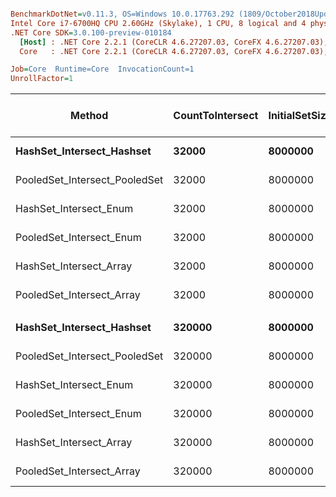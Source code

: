 ``` ini

BenchmarkDotNet=v0.11.3, OS=Windows 10.0.17763.292 (1809/October2018Update/Redstone5)
Intel Core i7-6700HQ CPU 2.60GHz (Skylake), 1 CPU, 8 logical and 4 physical cores
.NET Core SDK=3.0.100-preview-010184
  [Host] : .NET Core 2.2.1 (CoreCLR 4.6.27207.03, CoreFX 4.6.27207.03), 64bit RyuJIT
  Core   : .NET Core 2.2.1 (CoreCLR 4.6.27207.03, CoreFX 4.6.27207.03), 64bit RyuJIT

Job=Core  Runtime=Core  InvocationCount=1  
UnrollFactor=1  

```
|                        Method | CountToIntersect | InitialSetSize |      Mean |     Error |    StdDev |    Median | Ratio | RatioSD | Gen 0/1k Op | Gen 1/1k Op | Gen 2/1k Op | Allocated Memory/Op |
|------------------------------ |----------------- |--------------- |----------:|----------:|----------:|----------:|------:|--------:|------------:|------------:|------------:|--------------------:|
|     **HashSet_Intersect_Hashset** |            **32000** |        **8000000** |  **5.426 ms** | **0.1079 ms** | **0.2229 ms** |  **5.462 ms** |  **1.00** |    **0.00** |           **-** |           **-** |           **-** |                   **-** |
| PooledSet_Intersect_PooledSet |            32000 |        8000000 |  5.417 ms | 0.1050 ms | 0.1078 ms |  5.368 ms |  0.96 |    0.02 |           - |           - |           - |                   - |
|        HashSet_Intersect_Enum |            32000 |        8000000 |  3.954 ms | 0.0824 ms | 0.1527 ms |  3.951 ms |  0.73 |    0.03 |           - |           - |           - |             12608 B |
|      PooledSet_Intersect_Enum |            32000 |        8000000 |  3.464 ms | 0.0646 ms | 0.0572 ms |  3.457 ms |  0.61 |    0.02 |           - |           - |           - |             12568 B |
|       HashSet_Intersect_Array |            32000 |        8000000 |  3.985 ms | 0.0186 ms | 0.0145 ms |  3.986 ms |  0.71 |    0.02 |           - |           - |           - |             12600 B |
|     PooledSet_Intersect_Array |            32000 |        8000000 |  3.400 ms | 0.0849 ms | 0.0908 ms |  3.364 ms |  0.60 |    0.02 |           - |           - |           - |             12528 B |
|                               |                  |                |           |           |           |           |       |         |             |             |             |                     |
|     **HashSet_Intersect_Hashset** |           **320000** |        **8000000** |  **2.624 ms** | **0.0836 ms** | **0.2452 ms** |  **2.468 ms** |  **1.00** |    **0.00** |           **-** |           **-** |           **-** |                   **-** |
| PooledSet_Intersect_PooledSet |           320000 |        8000000 |  2.877 ms | 0.0545 ms | 0.0560 ms |  2.840 ms |  0.95 |    0.03 |           - |           - |           - |                   - |
|        HashSet_Intersect_Enum |           320000 |        8000000 | 12.453 ms | 0.1073 ms | 0.1004 ms | 12.462 ms |  4.11 |    0.09 |           - |           - |           - |             12608 B |
|      PooledSet_Intersect_Enum |           320000 |        8000000 | 11.445 ms | 0.2185 ms | 0.2145 ms | 11.417 ms |  3.77 |    0.14 |           - |           - |           - |             12568 B |
|       HashSet_Intersect_Array |           320000 |        8000000 | 12.262 ms | 0.2726 ms | 0.2550 ms | 12.182 ms |  4.05 |    0.15 |           - |           - |           - |             12600 B |
|     PooledSet_Intersect_Array |           320000 |        8000000 | 10.609 ms | 0.2200 ms | 0.2161 ms | 10.614 ms |  3.49 |    0.12 |           - |           - |           - |             12528 B |

